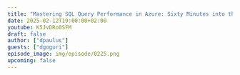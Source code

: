 ```yaml
---
title: "Mastering SQL Query Performance in Azure: Sixty Minutes into the Query Store"
date: 2025-02-12T19:00:00+02:00
youtube: K5JvDRo0SFM
draft: false
author: ["dpaulus"]
guests: ["dgoguri"]
episode_image: img/episode/0225.png
upcoming: false
---
```

